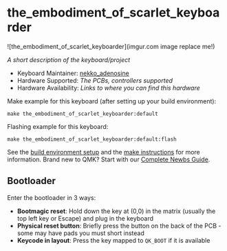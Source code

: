 # the_embodiment_of_scarlet_keyboarder

![the_embodiment_of_scarlet_keyboarder](imgur.com image replace me!)

*A short description of the keyboard/project*

* Keyboard Maintainer: [nekko_adenosine](https://github.com/nekko-adenosine)
* Hardware Supported: *The PCBs, controllers supported*
* Hardware Availability: *Links to where you can find this hardware*

Make example for this keyboard (after setting up your build environment):

    make the_embodiment_of_scarlet_keyboarder:default

Flashing example for this keyboard:

    make the_embodiment_of_scarlet_keyboarder:default:flash

See the [build environment setup](https://docs.qmk.fm/#/getting_started_build_tools) and the [make instructions](https://docs.qmk.fm/#/getting_started_make_guide) for more information. Brand new to QMK? Start with our [Complete Newbs Guide](https://docs.qmk.fm/#/newbs).

## Bootloader

Enter the bootloader in 3 ways:

* **Bootmagic reset**: Hold down the key at (0,0) in the matrix (usually the top left key or Escape) and plug in the keyboard
* **Physical reset button**: Briefly press the button on the back of the PCB - some may have pads you must short instead
* **Keycode in layout**: Press the key mapped to `QK_BOOT` if it is available

